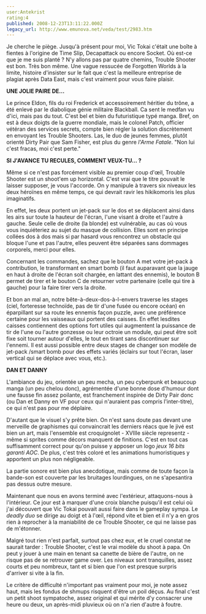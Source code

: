 ```yaml
---
user:Antekrist
rating:4
published: 2008-12-23T13:11:22.000Z
legacy_url: http://www.emunova.net/veda/test/2983.htm
---
```

Je cherche le piège. Jusqu'à présent pour moi, Vic Tokai c'était une boîte à fientes à l'origine de Time Slip, Decapattack ou encore Socket. Où est-ce que je me suis planté ? N'y allons pas par quatre chemins, Trouble Shooter est bon. Très bon même. Une vague ressucée de Forgotten Worlds à la limite, histoire d'insister sur le fait que c'est la meilleure entreprise de plagiat après Data East, mais c'est vraiment pour vous faire plaisir.  

  

**UNE JOLIE PAIRE DE...**  

Le prince Eldon, fils du roi Frederick et accessoirement héritier du trône, a été enlevé par le diabolique génie militaire Blackball. Ca sent le medfan vu d'ici, mais pas du tout. C'est bel et bien du futuristique typé manga. Bref, on est à deux doigts de la guerre mondiale, mais le colonel Patch, officier vétéran des services secrets, compte bien régler la solution discrètement en envoyant les Trouble Shooters. Las, le duo de jeunes femmes, plutôt orienté Dirty Pair que Sam Fisher, est plus du genre _l'Arme Fatale_. "Non lui c'est fracas, moi c'est perte."  

  

**SI J'AVANCE TU RECULES, COMMENT VEUX-TU... ?**  

Même si ce n'est pas forcément visible au premier coup d'œil, Trouble Shooter est un shoot'em up horizontal. C'est vrai que le titre pouvait le laisser supposer, je vous l'accorde. On y manipule à travers six niveaux les deux héroïnes en même temps, ce qui devrait ravir les hikikomoris les plus imaginatifs.  

En effet, les deux portent un jet-pack sur le dos et se déplacent ainsi dans les airs sur toute la hauteur de l'écran, l'une visant à droite et l'autre à gauche. Seule celle de droite (la blonde) est vulnérable, au cas où vous vous inquiéteriez au sujet du masque de collision. Elles sont en principe collées dos à dos mais si par hasard vous rencontrez un obstacle qui bloque l'une et pas l'autre, elles peuvent être séparées sans dommages corporels, merci pour elles.  

Concernant les commandes, sachez que le bouton A met votre jet-pack à contribution, le transformant en smart bomb (il faut auparavant que la jauge en haut à droite de l'écran soit chargée, en lattant des ennemis), le bouton B permet de tirer et le bouton C de retourner votre partenaire (celle qui tire à gauche) pour la faire tirer vers la droite.  

Et bon an mal an, notre bête-à-deux-dos-à-l-envers traverse les stages (ciel, forteresse technoïde, pas de tir d'une fusée ou encore océan) en éparpillant sur sa route les ennemis façon puzzle, avec une préférence certaine pour les vaisseaux qui portent des caisses. En effet lesdites caisses contiennent des options fort utiles qui augmentent la puissance de tir de l'une ou l'autre gonzesse ou leur octroie un module, qui peut être soit fixe soit tourner autour d'elles, le tout en tirant sans discontinuer sur l'ennemi. Il est aussi possible entre deux stages de changer son modèle de jet-pack /smart bomb pour des effets variés (éclairs sur tout l'écran, laser vertical qui se déplace avec vous, etc.).  

  

**DAN ET DANNY**  

L'ambiance du jeu, orientée un peu mecha, un peu cyberpunk et beaucoup manga (un peu chelou donc), agrémentée d'une bonne dose d'humour dont une fausse fin assez poilante, est franchement inspirée de Dirty Pair donc (ou Dan et Danny en VF pour ceux qui n'auraient pas compris l'inter-titre), ce qui n'est pas pour me déplaire.  

D'autant que le visuel s'y prête bien. On n'est sans doute pas devant une merveille de graphismes qui convaincrait les derniers réacs que le jivé est bien un art, mais l'ensemble est croquignolet - XVIIIe siècle representz - même si sprites comme décors manquent de finitions. C'est en tout cas suffisamment correct pour qu'on puisse y apposer un logo _jeux 16 bits garanti AOC_. De plus, c'est très coloré et les animations humoristiques y apportent un plus non négligeable.  

La partie sonore est bien plus anecdotique, mais comme de toute façon la bande-son est couverte par les bruitages lourdingues, on ne s'apesantira pas dessus outre mesure.  

Maintenant que nous en avons terminé avec l'extérieur, attaquons-nous à l'intérieur. Ce jour est à marquer d'une croix blanche puisqu'il est celui où j'ai découvert que Vic Tokai pouvait aussi faire dans le gameplay sympa. Le _deadly duo_ se dirige au doigt et à l'œil, répond vite et bien et il n'y a en gros rien à reprocher à la maniabilité de ce Trouble Shooter, ce qui ne laisse pas de m'étonner.  

Malgré tout rien n'est parfait, surtout pas chez eux, et le cruel constat ne saurait tarder : Trouble Shooter, c'est le vrai modèle du shoot à papa. On peut y jouer à une main en tenant sa canette de bière de l'autre, on ne risque pas de se retrouver game over. Les niveaux sont tranquilles, assez courts et peu nombreux, tant et si bien que l'on est presque surpris d'arriver si vite à la fin.  

Le critère de difficulté n'important pas vraiment pour moi, je note assez haut, mais les fondus de shmups risquent d'être un poil déçus. Au final c'est un petit shoot sympatoche, assez original et qui mérite d'y consacrer une heure ou deux, un après-midi pluvieux où on n'a rien d'autre à foutre.
